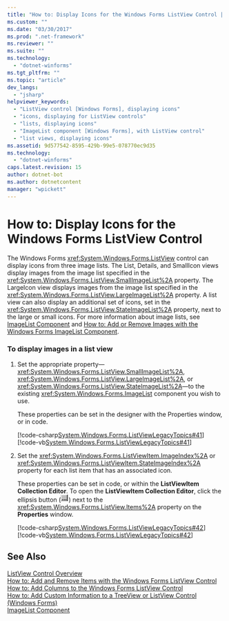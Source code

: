 ```yaml
---
title: "How to: Display Icons for the Windows Forms ListView Control | Microsoft Docs"
ms.custom: ""
ms.date: "03/30/2017"
ms.prod: ".net-framework"
ms.reviewer: ""
ms.suite: ""
ms.technology: 
  - "dotnet-winforms"
ms.tgt_pltfrm: ""
ms.topic: "article"
dev_langs: 
  - "jsharp"
helpviewer_keywords: 
  - "ListView control [Windows Forms], displaying icons"
  - "icons, displaying for ListView controls"
  - "lists, displaying icons"
  - "ImageList component [Windows Forms], with ListView control"
  - "list views, displaying icons"
ms.assetid: 9d577542-8595-429b-99e5-078770ec9d35
ms.technology: 
  - "dotnet-winforms"
caps.latest.revision: 15
author: dotnet-bot
ms.author: dotnetcontent
manager: "wpickett"
---
```

# How to: Display Icons for the Windows Forms ListView Control
The Windows Forms <xref:System.Windows.Forms.ListView> control can display icons from three image lists. The List, Details, and SmallIcon views display images from the image list specified in the <xref:System.Windows.Forms.ListView.SmallImageList%2A> property. The LargeIcon view displays images from the image list specified in the <xref:System.Windows.Forms.ListView.LargeImageList%2A> property. A list view can also display an additional set of icons, set in the <xref:System.Windows.Forms.ListView.StateImageList%2A> property, next to the large or small icons. For more information about image lists, see [ImageList Component](../../../../docs/framework/winforms/controls/imagelist-component-windows-forms.md) and [How to: Add or Remove Images with the Windows Forms ImageList Component](../../../../docs/framework/winforms/controls/how-to-add-or-remove-images-with-the-windows-forms-imagelist-component.md).  
  
### To display images in a list view  
  
1.  Set the appropriate property—<xref:System.Windows.Forms.ListView.SmallImageList%2A>, <xref:System.Windows.Forms.ListView.LargeImageList%2A>, or <xref:System.Windows.Forms.ListView.StateImageList%2A>—to the existing <xref:System.Windows.Forms.ImageList> component you wish to use.  
  
     These properties can be set in the designer with the Properties window, or in code.  
  
     [!code-csharp[System.Windows.Forms.ListViewLegacyTopics#41](../../../../samples/snippets/csharp/VS_Snippets_Winforms/System.Windows.Forms.ListViewLegacyTopics/CS/Class1.cs#41)]
     [!code-vb[System.Windows.Forms.ListViewLegacyTopics#41](../../../../samples/snippets/visualbasic/VS_Snippets_Winforms/System.Windows.Forms.ListViewLegacyTopics/VB/Class1.vb#41)]  
  
2.  Set the <xref:System.Windows.Forms.ListViewItem.ImageIndex%2A> or <xref:System.Windows.Forms.ListViewItem.StateImageIndex%2A> property for each list item that has an associated icon.  
  
     These properties can be set in code, or within the **ListViewItem Collection Editor**. To open the **ListViewItem Collection Editor**, click the ellipsis button (![VisualStudioEllipsesButton screenshot](../../../../docs/framework/winforms/media/vbellipsesbutton.png "vbEllipsesButton")) next to the <xref:System.Windows.Forms.ListView.Items%2A> property on the **Properties** window.  
  
     [!code-csharp[System.Windows.Forms.ListViewLegacyTopics#42](../../../../samples/snippets/csharp/VS_Snippets_Winforms/System.Windows.Forms.ListViewLegacyTopics/CS/Class1.cs#42)]
     [!code-vb[System.Windows.Forms.ListViewLegacyTopics#42](../../../../samples/snippets/visualbasic/VS_Snippets_Winforms/System.Windows.Forms.ListViewLegacyTopics/VB/Class1.vb#42)]  
  
## See Also  
 [ListView Control Overview](../../../../docs/framework/winforms/controls/listview-control-overview-windows-forms.md)   
 [How to: Add and Remove Items with the Windows Forms ListView Control](../../../../docs/framework/winforms/controls/how-to-add-and-remove-items-with-the-windows-forms-listview-control.md)   
 [How to: Add Columns to the Windows Forms ListView Control](../../../../docs/framework/winforms/controls/how-to-add-columns-to-the-windows-forms-listview-control.md)   
 [How to: Add Custom Information to a TreeView or ListView Control (Windows Forms)](../../../../docs/framework/winforms/controls/add-custom-information-to-a-treeview-or-listview-control-wf.md)   
 [ImageList Component](../../../../docs/framework/winforms/controls/imagelist-component-windows-forms.md)